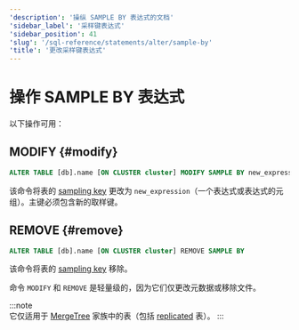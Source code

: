 ```yaml
---
'description': '操纵 SAMPLE BY 表达式的文档'
'sidebar_label': '采样键表达式'
'sidebar_position': 41
'slug': '/sql-reference/statements/alter/sample-by'
'title': '更改采样键表达式'
---
```





# 操作 SAMPLE BY 表达式

以下操作可用：

## MODIFY {#modify}

```sql
ALTER TABLE [db].name [ON CLUSTER cluster] MODIFY SAMPLE BY new_expression
```

该命令将表的 [sampling key](../../../engines/table-engines/mergetree-family/mergetree.md) 更改为 `new_expression`（一个表达式或表达式的元组）。主键必须包含新的取样键。

## REMOVE {#remove}

```sql
ALTER TABLE [db].name [ON CLUSTER cluster] REMOVE SAMPLE BY
```

该命令将表的 [sampling key](../../../engines/table-engines/mergetree-family/mergetree.md) 移除。

命令 `MODIFY` 和 `REMOVE` 是轻量级的，因为它们仅更改元数据或移除文件。

:::note    
它仅适用于 [MergeTree](../../../engines/table-engines/mergetree-family/mergetree.md) 家族中的表（包括 [replicated](../../../engines/table-engines/mergetree-family/replication.md) 表）。
:::
